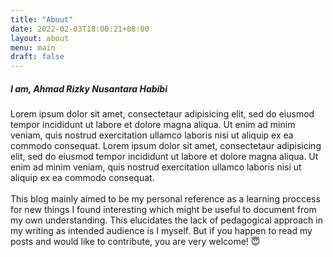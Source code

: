 ```yaml
---
title: "About"
date: 2022-02-03T18:00:21+08:00
layout: about
menu: main
draft: false
---
```


##### **I am, Ahmad Rizky Nusantara Habibi**

Lorem ipsum dolor sit amet, consectetaur adipisicing elit, sed do eiusmod tempor incididunt ut labore et dolore magna aliqua. Ut enim ad minim veniam, quis nostrud exercitation ullamco laboris nisi ut aliquip ex ea commodo consequat. Lorem ipsum dolor sit amet, consectetaur adipisicing elit, sed do eiusmod tempor incididunt ut labore et dolore magna aliqua. Ut enim ad minim veniam, quis nostrud exercitation ullamco laboris nisi ut aliquip ex ea commodo consequat.\
\
This blog mainly aimed to be my personal reference as a learning proccess for new things I found interesting which might be useful to document from my own understanding. This elucidates the lack of pedagogical approach in my writing as intended audience is I myself. But if you happen to read my posts and would like to contribute, you are very welcome! 😇